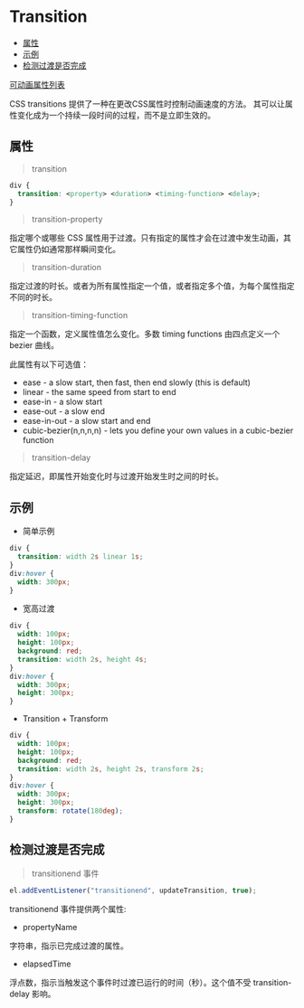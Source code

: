# Transition

* [属性](#属性)
* [示例](#示例)
* [检测过渡是否完成](#检测过渡是否完成)

[可动画属性列表](https://developer.mozilla.org/zh-CN/docs/Web/CSS/CSS_animated_properties)

CSS transitions 提供了一种在更改CSS属性时控制动画速度的方法。 其可以让属性变化成为一个持续一段时间的过程，而不是立即生效的。

## 属性

> transition

```css
div {
  transition: <property> <duration> <timing-function> <delay>;
}
```

> transition-property

指定哪个或哪些 CSS 属性用于过渡。只有指定的属性才会在过渡中发生动画，其它属性仍如通常那样瞬间变化。

> transition-duration

指定过渡的时长。或者为所有属性指定一个值，或者指定多个值，为每个属性指定不同的时长。

> transition-timing-function

指定一个函数，定义属性值怎么变化。多数 timing functions 由四点定义一个 bezier 曲线。

此属性有以下可选值：
- ease - a slow start, then fast, then end slowly (this is default)
- linear - the same speed from start to end
- ease-in - a slow start
- ease-out - a slow end
- ease-in-out - a slow start and end
- cubic-bezier(n,n,n,n) - lets you define your own values in a cubic-bezier function

> transition-delay

指定延迟，即属性开始变化时与过渡开始发生时之间的时长。

## 示例

- 简单示例
```css
div {
  transition: width 2s linear 1s;
}
div:hover {
  width: 300px;
}
```

- 宽高过渡
```css
div {
  width: 100px;
  height: 100px;
  background: red;
  transition: width 2s, height 4s;
}
div:hover {
  width: 300px;
  height: 300px;
}
```

- Transition + Transform
```css
div {
  width: 100px;
  height: 100px;
  background: red;
  transition: width 2s, height 2s, transform 2s;
}
div:hover {
  width: 300px;
  height: 300px;
  transform: rotate(180deg);
}
```

## 检测过渡是否完成

> transitionend 事件

```js
el.addEventListener("transitionend", updateTransition, true);
```

transitionend 事件提供两个属性:

- propertyName

字符串，指示已完成过渡的属性。

- elapsedTime

浮点数，指示当触发这个事件时过渡已运行的时间（秒）。这个值不受 transition-delay 影响。
